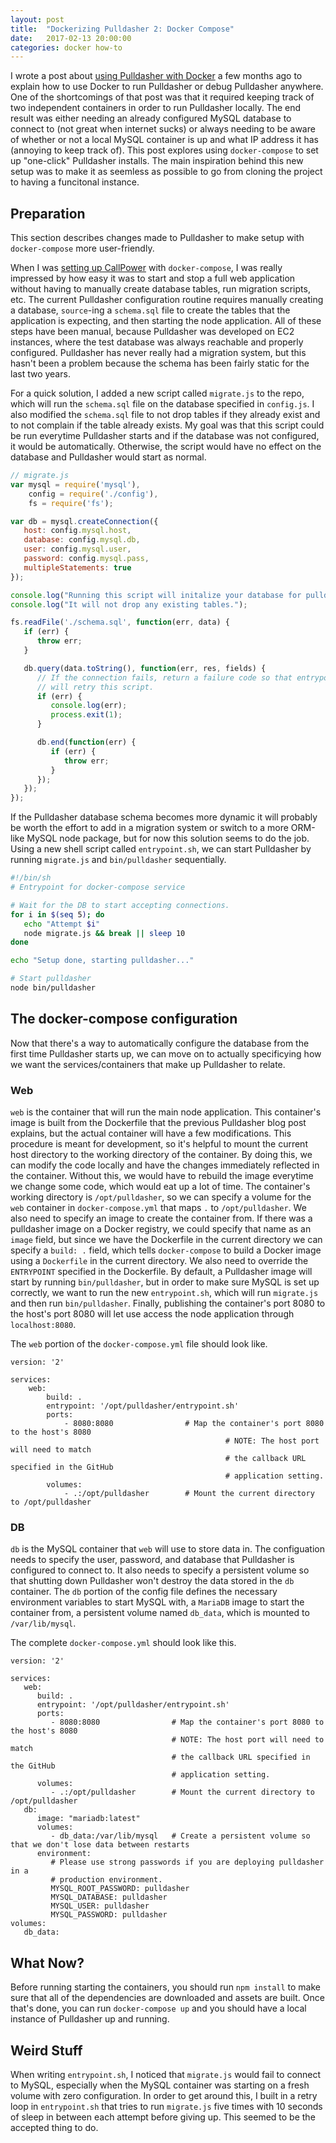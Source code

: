 ```yaml
---
layout: post
title:  "Dockerizing Pulldasher 2: Docker Compose"
date:   2017-02-13 20:00:00
categories: docker how-to
---
```


I wrote a post about [using Pulldasher with Docker](https://devopps.me/blog/how-to/2016/10/23/dockerizing-pulldasher.html) a few months ago to explain how to use Docker to run Pulldasher or debug Pulldasher anywhere. One of the shortcomings of that post was that it required keeping track of two independent containers in order to run Pulldasher locally. The end result was either needing an already configured MySQL database to connect to (not great when internet sucks) or always needing to be aware of whether or not a local MySQL container is up and what IP address it has (annoying to keep track of). This post explores using `docker-compose` to set up "one-click" Pulldasher installs. The main inspiration behind this new setup was to make it as seemless as possible to go from cloning the project to having a funcitonal instance.

## Preparation

This section describes changes made to Pulldasher to make setup with `docker-compose` more user-friendly.

When I was [setting up CallPower](https://devopps.me/blog/how-to/docker/2017/02/03/using-docker-compose-with-multi-service-apps.html) with `docker-compose`, I was really impressed by how easy it was to start and stop a full web application without having to manually create database tables, run migration scripts, etc. The current Pulldasher configuration routine requires manually creating a database, `source`-ing a `schema.sql` file to create the tables that the application is expecting, and then starting the node application. All of these steps have been manual, because Pulldasher was developed on EC2 instances, where the test database was always reachable and properly configured. Pulldasher has never really had a migration system, but this hasn't been a problem because the schema has been fairly static for the last two years.

For a quick solution, I added a new script called `migrate.js` to the repo, which will run the `schema.sql` file on the database specified in `config.js`. I also modified the `schema.sql` file to not drop tables if they already exist and to not complain if the table already exists. My goal was that this script could be run everytime Pulldasher starts and if the database was not configured, it would be automatically. Otherwise, the script would have no effect on the database and Pulldasher would start as normal.

~~~js
// migrate.js
var mysql = require('mysql'),
    config = require('./config'),
    fs = require('fs');

var db = mysql.createConnection({
   host: config.mysql.host,
   database: config.mysql.db,
   user: config.mysql.user,
   password: config.mysql.pass,
   multipleStatements: true
});

console.log("Running this script will initalize your database for pulldasher.");
console.log("It will not drop any existing tables.");

fs.readFile('./schema.sql', function(err, data) {
   if (err) {
      throw err;
   }

   db.query(data.toString(), function(err, res, fields) {
      // If the connection fails, return a failure code so that entrypoint.sh
      // will retry this script.
      if (err) {
         console.log(err);
         process.exit(1);
      }

      db.end(function(err) {
         if (err) {
            throw err;
         }
      });
   });
});
~~~

If the Pulldasher database schema becomes more dynamic it will probably be worth the effort to add in a migration system or switch to a more ORM-like MySQL node package, but for now this solution seems to do the job. Using a new shell script called `entrypoint.sh`, we can start Pulldasher by running `migrate.js` and `bin/pulldasher` sequentially.

~~~sh
#!/bin/sh
# Entrypoint for docker-compose service

# Wait for the DB to start accepting connections.
for i in $(seq 5); do
   echo "Attempt $i"
   node migrate.js && break || sleep 10
done

echo "Setup done, starting pulldasher..."

# Start pulldasher
node bin/pulldasher

~~~

## The docker-compose configuration

Now that there's a way to automatically configure the database from the first time Pulldasher starts up, we can move on to actually specificying how we want the services/containers that make up Pulldasher to relate.

### Web

`web` is the container that will run the main node application. This container's image is built from the Dockerfile that the previous Pulldasher blog post explains, but the actual container will have a few modifications. This procedure is meant for development, so it's helpful to mount the current host directory to the working directory of the container. By doing this, we can modify the code locally and have the changes immediately reflected in the container. Without this, we would have to rebuild the image everytime we change some code, which would eat up a lot of time. The container's working directory is `/opt/pulldasher`, so we can specify a volume for the `web` container in `docker-compose.yml` that maps `.` to `/opt/pulldasher`. We also need to specify an image to create the container from. If there was a pulldasher image on a Docker registry, we could specify that name as an `image` field, but since we have the Dockerfile in the current directory we can specify a `build: .` field, which tells `docker-compose` to build a Docker image using a `Dockerfile` in the current directory. We also need to override the `ENTRYPOINT` specified in the Dockerfile. By default, a Pulldasher image will start by running `bin/pulldasher`, but in order to make sure MySQL is set up correctly, we want to run the new `entrypoint.sh`, which will run `migrate.js` and then run `bin/pulldasher`. Finally, publishing the container's port 8080 to the host's port 8080 will let use access the node application through `localhost:8080`.

The `web` portion of the `docker-compose.yml` file should look like.

~~~
version: '2'

services:
	web:
		build: .
		entrypoint: '/opt/pulldasher/entrypoint.sh'
		ports:
			- 8080:8080                # Map the container's port 8080 to the host's 8080
												# NOTE: The host port will need to match
												# the callback URL specified in the GitHub
												# application setting.
		volumes:
			- .:/opt/pulldasher        # Mount the current directory to /opt/pulldasher
~~~

### DB

`db` is the MySQL container that `web` will use to store data in. The configuation needs to specify the user, password, and database that Pulldasher is configured to connect to. It also needs to specify a persistent volume so that shutting down Pulldasher won't destroy the data stored in the `db` container. The `db` portion of the config file defines the necessary environment variables to start MySQL with, a `MariaDB` image to start the container from, a persistent volume named `db_data`, which is mounted to `/var/lib/mysql`.

The complete `docker-compose.yml` should look like this.

~~~
version: '2'

services:
   web:
      build: .
      entrypoint: '/opt/pulldasher/entrypoint.sh'
      ports:
         - 8080:8080                # Map the container's port 8080 to the host's 8080
                                    # NOTE: The host port will need to match
                                    # the callback URL specified in the GitHub
                                    # application setting.
      volumes:
         - .:/opt/pulldasher        # Mount the current directory to /opt/pulldasher
   db:
      image: "mariadb:latest"
      volumes:
         - db_data:/var/lib/mysql   # Create a persistent volume so that we don't lose data between restarts
      environment:
         # Please use strong passwords if you are deploying pulldasher in a
         # production environment.
         MYSQL_ROOT_PASSWORD: pulldasher
         MYSQL_DATABASE: pulldasher
         MYSQL_USER: pulldasher
         MYSQL_PASSWORD: pulldasher
volumes:
   db_data:
~~~

## What Now?

Before running starting the containers, you should run `npm install` to make sure that all of the dependencies are downloaded and assets are built. Once that's done, you can run `docker-compose up` and you should have a local instance of Pulldasher up and running.

## Weird Stuff

When writing `entrypoint.sh`, I noticed that `migrate.js` would fail to connect to MySQL, especially when the MySQL container was starting on a fresh volume with zero configuration. In order to get around this, I built in a retry loop in `entrypoint.sh` that tries to run `migrate.js` five times with 10 seconds of sleep in between each attempt before giving up. This seemed to be the accepted thing to do.
